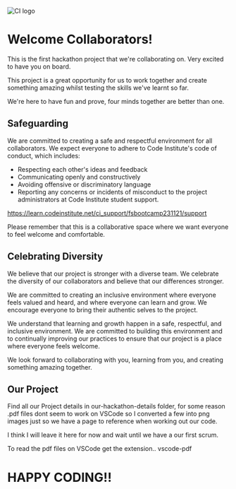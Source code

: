 ![CI logo](https://codeinstitute.s3.amazonaws.com/fullstack/ci_logo_small.png)

# Welcome Collaborators!

This is the first hackathon project that we're collaborating on. Very excited to have you on board. 

This project is a great opportunity for us to work together and create something amazing whilst testing the skills we've learnt so far.

We're here to have fun and prove, four minds together are better than one.

## Safeguarding

We are committed to creating a safe and respectful environment for all collaborators. We expect everyone to adhere to Code Institute's code of conduct, which includes:

- Respecting each other's ideas and feedback
- Communicating openly and constructively
- Avoiding offensive or discriminatory language
- Reporting any concerns or incidents of misconduct to the project administrators at Code Institute student support.

https://learn.codeinstitute.net/ci_support/fsbootcamp231121/support

Please remember that this is a collaborative space where we want everyone to feel welcome and comfortable.

## Celebrating Diversity

We believe that our project is stronger with a diverse team. We celebrate the diversity of our collaborators and believe that our differences stronger.

We are committed to creating an inclusive environment where everyone feels valued and heard, and where everyone can learn and grow. We encourage everyone to bring their authentic selves to the project.

We understand that learning and growth happen in a safe, respectful, and inclusive environment. We are committed to building this environment and to continually improving our practices to ensure that our project is a place where everyone feels welcome.

We look forward to collaborating with you, learning from you, and creating something amazing together.

## Our Project

Find all our Project details in our-hackathon-details folder, for some reason .pdf files dont seem to work on VSCode so I converted a few into png images just so we have a page to reference when working out our code.

I think I will leave it here for now and wait until we have a our first scrum.

To read the pdf files on VSCode get the extension.. vscode-pdf

# HAPPY CODING!!